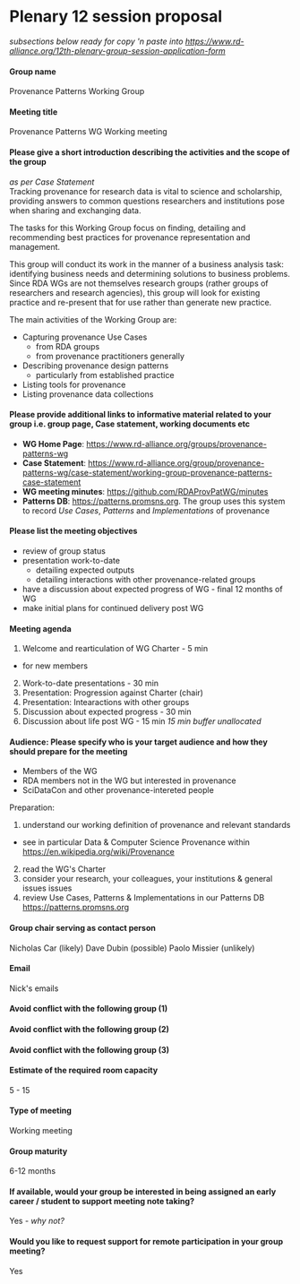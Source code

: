 # Plenary 12 session proposal

*subsections below ready for copy 'n paste into <https://www.rd-alliance.org/12th-plenary-group-session-application-form>*


#### Group name
Provenance Patterns Working Group  


#### Meeting title
Provenance Patterns WG Working meeting


#### Please give a short introduction describing the activities and the scope of the group
*as per Case Statement*  
Tracking provenance for research data is vital to science and scholarship, providing answers to common questions researchers and institutions pose when sharing and exchanging data.

The tasks for this Working Group focus on finding, detailing and recommending best practices for provenance representation and management.

This group will conduct its work in the manner of a business analysis task: identifying business needs and determining solutions to business problems. Since RDA WGs are not themselves research groups (rather groups of researchers and research agencies), this group will look for existing practice and re-present that for use rather than generate new practice.

The main activities of the Working Group are:

* Capturing provenance Use Cases
  * from RDA groups
  * from provenance practitioners generally
* Describing provenance design patterns
  * particularly from established practice
* Listing tools for provenance
* Listing provenance data collections


#### Please provide additional links to informative material related to your group i.e. group page, Case statement, working documents etc
* **WG Home Page**: <https://www.rd-alliance.org/groups/provenance-patterns-wg>
* **Case Statement**: <https://www.rd-alliance.org/group/provenance-patterns-wg/case-statement/working-group-provenance-patterns-case-statement>
* **WG meeting minutes**: <https://github.com/RDAProvPatWG/minutes>
* **Patterns DB**: <https://patterns.promsns.org>. The group uses this system to record *Use Cases*, *Patterns* and *Implementations* of provenance


#### Please list the meeting objectives
  * review of group status
  * presentation work-to-date
    * detailing expected outputs
    * detailing interactions with other provenance-related groups
  * have a discussion about expected progress of WG - final 12 months of WG
  * make initial plans for continued delivery post WG


#### Meeting agenda
1. Welcome and rearticulation of WG Charter - 5 min
  * for new members
2. Work-to-date presentations - 30 min
  1. Presentation: Progression against Charter (chair)
  2. Presentation: Intearactions with other groups
3. Discussion about expected progress - 30 min
4. Discussion about life post WG - 15 min
*15 min buffer unallocated*


#### Audience: Please specify who is your target audience and how they should prepare for the meeting
* Members of the WG
* RDA members not in the WG but interested in provenance
* SciDataCon and other provenance-intereted people

Preparation:
 1. understand our working definition of provenance and relevant standards
   * see in particular Data & Computer Science Provenance within <https://en.wikipedia.org/wiki/Provenance>
 2. read the WG's Charter
 3. consider your research, your colleagues, your institutions & general issues issues
 4. review Use Cases, Patterns & Implementations in our Patterns DB <https://patterns.promsns.org> 


#### Group chair serving as contact person
Nicholas Car (likely)
Dave Dubin (possible)
Paolo Missier (unlikely)

#### Email
Nick's emails

#### Avoid conflict with the following group (1)

#### Avoid conflict with the following group (2)

#### Avoid conflict with the following group (3)

#### Estimate of the required room capacity 
5 - 15

#### Type of meeting
Working meeting

#### Group maturity
6-12 months

#### If available, would your group be interested in being assigned an early career / student to support meeting note taking?
Yes - *why not?*

#### Would you like to request support for remote participation in your group meeting?
Yes
